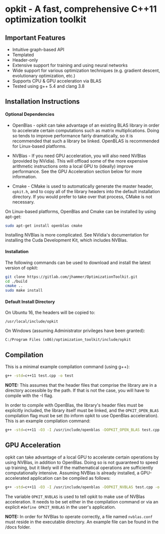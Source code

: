 # opkit - A fast, comprehensive C++11 optimization toolkit

## Important Features
* Intuitive graph-based API
* Templated
* Header-only
* Extensive support for training and using neural networks
* Wide support for various optimization techniques (e.g. gradient descent, evolutionary optimization, etc.)
* Supports CPU & GPU acceleration via BLAS
* Tested using g++ 5.4 and clang 3.8

## Installation Instructions

#### Optional Dependencies
* OpenBlas - opkit can take advantage of an existing BLAS library in order to
accelerate certain computations such as matrix multiplications. Doing so tends
to improve performance fairly dramatically, so it is recommended that such a
library be linked. OpenBLAS is recommended for Linux-based platforms.

* NVBlas - If you need GPU acceleration, you will also need NVBlas
(provided by NVidia). This will offload some of the more expensive arithmetic
instructions onto a local GPU to (ideally) improve performance. See the GPU
Acceleration section below for more information.

* Cmake - CMake is used to automatically generate the master header, ```opkit.h```,
and to copy all of the library headers into the default installation directory.
If you would prefer to take over that process, CMake is not necessary.

On Linux-based platforms, OpenBlas and Cmake can be installed by using apt-get:

```bash
sudo apt-get install openblas cmake
```

Installing NVBlas is more complicated. See NVidia's documentation for installing
the Cuda Development Kit, which includes NVBlas.

#### Installation
The following commands can be used to download and install the latest version
of opkit:

```bash
git clone https://gitlab.com/jhammer/OptimizationToolkit.git
cd ./build
cmake ..
sudo make install
```

#### Default Install Directory
On Ubuntu 16, the headers will be copied to:
```
/usr/local/include/opkit
```

On Windows (assuming Administrator privileges have been granted):
```
C:/Program Files (x86)/optimization_toolkit/include/opkit
```

## Compilation
This is a minimal example compilation command (using g++):

```bash
g++ -std=c++11 test.cpp -o test
```

**NOTE:** This assumes that the header files that comprise the library are in a
directory accessible by the path. If that is not the case, you will have to
compile with the -I flag.

In order to compile with OpenBlas, the library's header files must be explicitly
included, the library itself must be linked, and the ```OPKIT_OPEN_BLAS``` compilation
flag must be set (to inform opkit to use OpenBlas acceleration). This is an
example compilation command:

```bash
g++ -std=c++11 -O3 -I /usr/include/openblas -DOPKIT_OPEN_BLAS test.cpp -o test -lopenblas
```

## GPU Acceleration
opkit can take advantage of a local GPU to accelerate certain operations by
using NVBlas, in addition to OpenBlas. Doing so is not guaranteed to speed up
training, but it likely will if the mathematical operations are sufficiently
computationally intensive. Assuming NVBlas is already installed, a
GPU-accelerated application can be compiled as follows:

```bash
g++ -std=c++11 -O3 -I /usr/include/openblas -DOPKIT_NVBLAS test.cpp -o test -lnvblas -lopenblas
```

The variable ```OPKIT_NVBLAS``` is used to tell opkit to make use of NVBlas
acceleration. It needs to be set either in the compilation command or via an
explicit ```#define OPKIT_NVBLAS``` in the user's application.

**NOTE:** In order for NVBlas to operate correctly, a file named
```nvblas.conf``` must reside in the executable directory. An example file can
be found in the /docs folder.
